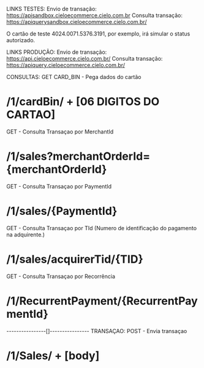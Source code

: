 LINKS TESTES:
Envio de transação: https://apisandbox.cieloecommerce.cielo.com.br
Consulta transação: https://apiquerysandbox.cieloecommerce.cielo.com.br/

O cartão de teste 4024.0071.5376.3191, por exemplo, irá simular o status autorizado.

LINKS PRODUÇÃO:
Envio de transação: https://api.cieloecommerce.cielo.com.br/
Consulta transação: https://apiquery.cieloecommerce.cielo.com.br/

CONSULTAS:
GET CARD_BIN - Pega dados do cartão
# /1/cardBin/ + [06 DIGITOS DO CARTAO]

GET - Consulta Transaçao por MerchantId
# /1/sales?merchantOrderId={merchantOrderId}

GET - Consulta Transaçao por PaymentId
# /1/sales/{PaymentId}

GET - Consulta Transaçao por TId (Numero de identificação do pagamento na adquirente.)
# /1/sales/acquirerTid/{TID}

GET - Consulta Transaçao por Recorrência
# /1/RecurrentPayment/{RecurrentPaymentId}


----------------[]----------------
TRANSAÇAO:
POST - Envia transaçao
# /1/Sales/ + [body]



